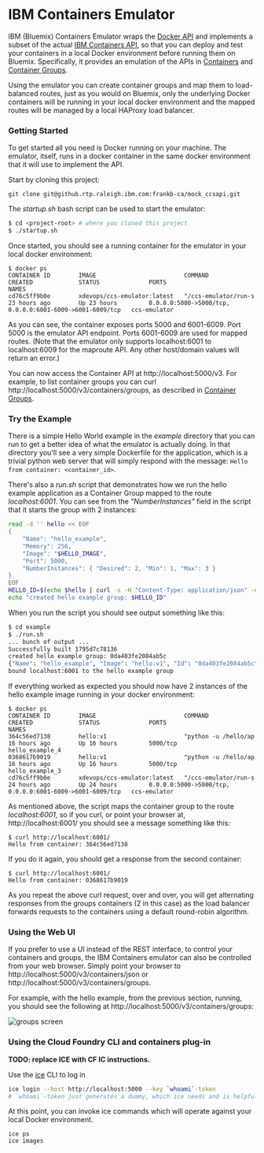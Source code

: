 # IBM Containers Emulator

IBM (Bluemix) Containers Emulator wraps the [Docker API](https://docs.docker.com/reference/api/docker_remote_api/) and implements a subset of the actual [IBM Containers API](https://www.ng.bluemix.net/docs/containers/container_index.html), so that you can deploy and test your containers in a local Docker environment before running them on Bluemix. Specifically, it provides an emulation of the APIs in [Containers](http://ccsapi-doc.mybluemix.net/#!/Containers) and [Container Groups](http://ccsapi-doc.mybluemix.net/#!/Container_Groups).

Using the emulator you can create container groups and map them to load-balanced routes, just as you would on Bluemix, only the underlying Docker containers will be running in your local docker environment and the mapped routes will be managed by a local HAProxy load balancer. 

### Getting Started

To get started all you need is Docker running on your machine. The emulator, itself, runs in a docker container in the same docker environment that it will use to implement the API.

Start by cloning this project:

```
git clone git@github.rtp.raleigh.ibm.com:frankb-ca/mock_ccsapi.git
```

The *startup.sh* bash script can be used to start the emulator:

```bash
$ cd <project-root> # where you cloned this project
$ ./startup.sh
```

Once started, you should see a running container for the emulator in your local docker environment:

```
$ docker ps
CONTAINER ID        IMAGE                         COMMAND                CREATED             STATUS              PORTS                                                      NAMES
cd76c5ff9b0e        xdevops/ccs-emulator:latest   "/ccs-emulator/run-s   23 hours ago        Up 23 hours         0.0.0.0:5000->5000/tcp, 0.0.0.0:6001-6009->6001-6009/tcp   ccs-emulator
```
As you can see, the container exposes ports 5000 and 6001-6009. Port 5000 is the emulator API endpoint. Ports 6001-6009 are used for mapped routes. (Note that the emulator only supports localhost:6001 to localhost:6009 for the maproute API. Any other host/domain values will return an error.) 

You can now access the Container API at http://localhost:5000/v3. For example, to list container groups you can curl http://localhost:5000/v3/containers/groups, as described in [Container Groups](http://ccsapi-doc.mybluemix.net/#!/Container_Groups).

### Try the Example

There is a simple Hello World example in the *example* directory that you can run to get a better idea of what the emulator is actually doing. In that directory you'll see a very simple Dockerfile for the application, which is a trivial python web server that will simply respond with the message: ```Hello from container: <container_id>```.

There's also a *run.sh* script that demonstrates how we run the hello example application as a Container Group mapped to the route *localhost:6001*. You can see from the *"NumberInstances"* field in the script that it starts the group with 2 instances:

```bash
read -d '' hello << EOF
{
    "Name": "hello_example",
    "Memory": 256,
    "Image": "$HELLO_IMAGE",
    "Port": 5000,
    "NumberInstances": { "Desired": 2, "Min": 1, "Max": 3 }
}
EOF
HELLO_ID=$(echo $hello | curl -s -H "Content-Type: application/json" -d @- "${CCSAPI}/containers/groups" | sed -e 's/.*"Id": "\([^"]*\)",.*/\1/')
echo "created hello example group: $HELLO_ID"
```

When you run the script you should see output something like this:

```bash
$ cd example
$ ./run.sh
... bunch of output ...
Successfully built 1795d7c78136
created hello example group: 0da403fe2084ab5c
{"Name": "hello_example", "Image": "hello:v1", "Id": "0da403fe2084ab5c", "NumberInstances": {"Desired": 2, "Min": 1, "Max": 3}, "Memory": 256, "Routes": ["localhost:6001"], "Port": 5000}
bound localhost:6001 to the hello example group
```
If everything worked as expected you should now have 2 instances of the hello example image running in your docker environment:

```
$ docker ps
CONTAINER ID        IMAGE                         COMMAND                CREATED             STATUS              PORTS                                                      NAMES
364c56ed7138        hello:v1                      "python -u /hello/ap   16 hours ago        Up 16 hours         5000/tcp                                                   hello_example_4
0368617b9019        hello:v1                      "python -u /hello/ap   16 hours ago        Up 16 hours         5000/tcp                                                   hello_example_3
cd76c5ff9b0e        xdevops/ccs-emulator:latest   "/ccs-emulator/run-s   24 hours ago        Up 24 hours         0.0.0.0:5000->5000/tcp, 0.0.0.0:6001-6009->6001-6009/tcp   ccs-emulator
```
As mentioned above, the script maps the container group to the route *localhost:6001*, so if you curl, or point your browser at, http://localhost:6001/ you should see a message something like this:

```
$ curl http://localhost:6001/
Hello from container: 364c56ed7138
```

If you do it again, you should get a response from the second container:

```
$ curl http://localhost:6001/
Hello from container: 0368617b9019
```

As you repeat the above curl request, over and over, you will get alternating responses from the groups containers (2 in this case) as the load balancer forwards requests to the containers using a default round-robin algorithm.

### Using the Web UI

If you prefer to use a UI instead of the REST interface, to control your containers and groups, the IBM Containers emulator can also be controlled from your web browser. Simply point your browser to http://localhost:5000/v3/containers/json or http://localhost:5000/v3/containers/groups.

For example, with the hello example, from the previous section, running, you should see the following at http://localhost:5000/v3/containers/groups:

![groups screen](https://github.rtp.raleigh.ibm.com/frankb-ca/mock_ccsapi/images/raw/master/groups.jpg)

### Using the Cloud Foundry CLI and containers plug-in

**TODO: replace ICE with CF IC instructions.**

Use the [ice](https://github.rtp.raleigh.ibm.com/project-alchemy/ccscli) CLI to log in

```bash
ice login --host http://localhost:5000 --key `whoami`-token
# `whoami`-token just generates a dummy, which ice needs and is helpful for logging and simulating multi-user function.
```  
At this point, you can invoke ice commands which will operate against your local Docker environment.

```
ice ps
ice images
```
